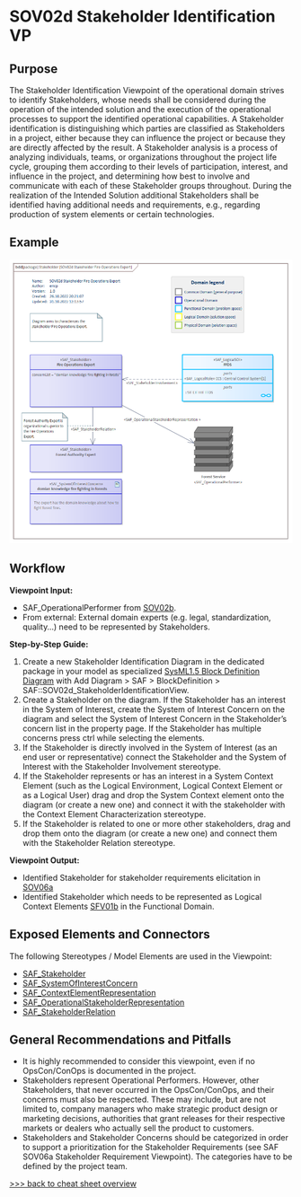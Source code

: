 # SOV02d Stakeholder Identification VP

## Purpose
The Stakeholder Identification Viewpoint of the operational domain strives to identify Stakeholders, whose needs shall be considered during the operation of the intended solution and the execution of the operational processes to support the identified operational capabilities. A Stakeholder identification is distinguishing which parties are classified as Stakeholders in a project, either because they can influence the project or because they are directly affected by the result. A Stakeholder analysis is a process of analyzing individuals, teams, or organizations throughout the project life cycle, grouping them according to their levels of participation, interest, and influence in the project, and determining how best to involve and communicate with each of these Stakeholder groups throughout. During the realization of the Intended Solution additional Stakeholders shall be identified having additional needs and requirements, e.g., regarding production of system elements or certain technologies.

## Example
![SOV02d](../pics/SOV02d-example.png)

## Workflow
**Viewpoint Input:**
* SAF_OperationalPerformer from [SOV02b](Operational-Performer-Viewpoint.md).
* From external: External domain experts (e.g. legal, standardization, quality…) need to be represented by Stakeholders.

**Step-by-Step Guide:**
1.	Create a new Stakeholder Identification Diagram in the dedicated package in your model as specialized [SysML1.5 Block Definition Diagram](https://sparxsystems.com/enterprise_architect_user_guide/16.1/modeling_languages/block_definition_diagrams.html) with Add Diagram > SAF > BlockDefinition > SAF::SOV02d_StakeholderIdentificationView.
2.	Create a Stakeholder on the diagram.
If the Stakeholder has an interest in the System of Interest, create the System of Interest Concern on the diagram and select the System of Interest Concern in the Stakeholder’s concern list in the property page. If the Stakeholder has multiple concerns press ctrl while selecting the elements.
3.	If the Stakeholder is directly involved in the System of Interest (as an end user or representative) connect the Stakeholder and the System of Interest with the Stakeholder Involvement stereotype.
4.	If the Stakeholder represents or has an interest in a System Context Element (such as the Logical Environment, Logical Context Element or as a Logical User) drag and drop the System Context element onto the diagram (or create a new one) and connect it with the stakeholder with the Context Element Characterization stereotype.
5.	If the Stakeholder is related to one or more other stakeholders, drag and drop them onto the diagram (or create a new one) and connect them with the Stakeholder Relation stereotype.

**Viewpoint Output:**
* Identified Stakeholder for stakeholder requirements elicitation in [SOV06a](Stakeholder-Requirements-Viewpoint.md)
* Identified Stakeholder which needs to be represented as Logical Context Elements [SFV01b](System-Context-Definition-Viewpoint.md) in the Functional Domain.

## Exposed Elements and Connectors
The following Stereotypes / Model Elements are used in the Viewpoint:
* [SAF_Stakeholder](https://github.com/GfSE/SAF-Specification/blob/TdSE2023/stereotypes.md#SAF_Stakeholder)
* [SAF_SystemOfInterestConcern](https://github.com/GfSE/SAF-Specification/blob/TdSE2023/stereotypes.md#SAF_SystemOfInterestConcern)
* [SAF_ContextElementRepresentation](https://github.com/GfSE/SAF-Specification/blob/TdSE2023/stereotypes.md#SAF_ContextElementRepresentation)
* [SAF_OperationalStakeholderRepresentation](https://github.com/GfSE/SAF-Specification/blob/TdSE2023/stereotypes.md#SAF_OperationalStakeholderRepresentation)
* [SAF_StakeholderRelation](https://github.com/GfSE/SAF-Specification/blob/TdSE2023/stereotypes.md#SAF_StakeholderRelation)

## General Recommendations and Pitfalls
* It is highly recommended to consider this viewpoint, even if no OpsCon/ConOps is documented in the project.
* Stakeholders represent Operational Performers. However, other Stakeholders, that never occurred in the OpsCon/ConOps, and their concerns must also be respected. These may include, but are not limited to, company managers who make strategic product design or marketing decisions, authorities that grant releases for their respective markets or dealers who actually sell the product to customers.
* Stakeholders and Stakeholder Concerns should be categorized in order to support a prioritization for the Stakeholder Requirements (see SAF SOV06a Stakeholder Requirement Viewpoint). The categories have to be defined by the project team.

[>>> back to cheat sheet overview](../CheatSheet.md)
